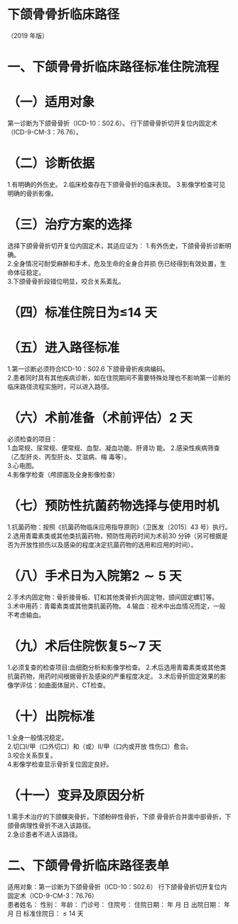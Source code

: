 # 下颌骨骨折临床路径  
（2019 年版）  
# 一、下颌骨骨折临床路径标准住院流程  
# （一）适用对象  
第一诊断为下颌骨骨折（ICD-10：S02.6）。 行下颌骨骨折切开复位内固定术（ICD-9-CM-3：76.76）。  
# （二）诊断依据  
1.有明确的外伤史。 2.临床检查存在下颌骨骨折的临床表现。 3.影像学检查可见明确的骨折影像。  
# （三）治疗方案的选择  
选择下颌骨骨折切开复位内固定术，其适应证为： 1.有外伤史，下颌骨骨折诊断明确。  
2.全身情况可耐受麻醉和手术，危及生命的全身合并损 伤已经得到有效处置，生命体征稳定。  
3.下颌骨骨折段错位明显，咬合关系紊乱。  
# （四）标准住院日为≤14 天  
# （五）进入路径标准  
1.第一诊断必须符合ICD-10：S02.6 下颌骨骨折疾病编码。  
2.患者同时具有其他疾病诊断，如在住院期间不需要特殊处理也不影响第一诊断的临床路径流程实施时，可以进入路径。  
# （六）术前准备（术前评估）2 天  
必须检查的项目：  
1.血常规、尿常规、便常规、血型、凝血功能、肝肾功 能。 2.感染性疾病筛查（乙型肝炎、丙型肝炎、艾滋病、梅 毒等）。  
3.心电图。  
4.影像学检查（颅颌面及全身影像检查）  
# （七）预防性抗菌药物选择与使用时机  
1.抗菌药物：按照《抗菌药物临床应用指导原则》（卫医发〔2015〕43 号）执行。  
2.选用青霉素类或其他类抗菌药物，预防性用药时间为术前30 分钟（另可根据是否为开放性损伤以及感染的程度决定抗菌药物的选用和应用的时间）。  
# （八）手术日为入院第$\pmb{2}{\sim}\pmb{5}$ 天  
2.手术内固定物：骨折接骨板、钉和其他类骨折内固定物，颌间固定螺钉等。  
3.术中用药：青霉素类或其他类抗菌药物。      4.输血：视术中出血情况而定，一般不考虑输血。  
# （九）术后住院恢复$\mathord{\mathbf{5}}\mathord{\sim}\!\mathbf{7}$ 天  
1.必须复查的检查项目:血细胞分析和影像学检查。 2.术后选用青霉素类或其他类抗菌药物，用药时间根据骨折及感染的严重程度决定。 3.术后骨折固定效果的影像学评估：如曲面体层片、CT检查。  
# （十）出院标准  
1.全身一般情况稳定。  
2.切口Ⅰ/甲（口外切口）和（或）Ⅱ/甲（口内或开放 性伤口）愈合。  
3.咬合关系恢复。  
4.影像学检查显示骨折复位固定良好。  
# （十一）变异及原因分析  
1.需手术治疗的下颌髁突骨折，下颌粉碎性骨折，下颌 骨骨折合并面中部骨折，下颌骨病理性骨折不进入该路径。  
2.急诊患者不进入该路径。  
# 二、下颌骨骨折临床路径表单  
适用对象：第一诊断为下颌骨骨折（ICD-10：S02.6） 行下颌骨骨折切开复位内固定术（ICD-9-CM-3：76.76）  
患者姓名：           性别：    年龄：    门诊号：       住院号：       住院日期：   年  月  日    出院日期：   年  月   日     标准住院日：${\leqslant}14$ 天  
